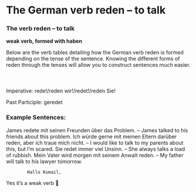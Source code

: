 # The German verb reden – to talk



### The verb reden – to talk

**weak verb, formed with haben**

Below are the verb tables detailing how the German verb reden is formed depending on the tense of the sentence. Knowing the different forms of reden through the tenses will allow you to construct sentences much easier.

### 


 

Imperative: rede!/reden wir!/redet!/reden Sie!

Past Participle: geredet

### Example Sentences:

James redete mit seinen Freunden über das Problem. – James talked to his friends about this problem.
Ich würde gerne mit meinen Eltern darüber reden, aber ich traue mich nicht. – I would like to talk to my parents about this, but I’m scared.
Sie redet immer viel Unsinn. – She always talks a load of rubbish.
Mein Vater wird morgen mit seinem Anwalt reden. – My father will talk to his lawyer tomorrow.

                    


        
        
            Hallo Kumail,
Yes it’s a weak verb 🙂

        

    
